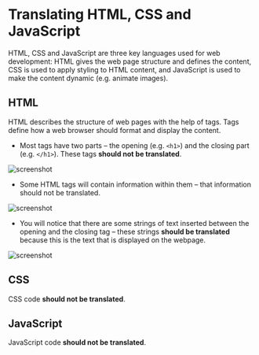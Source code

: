 # Translating HTML, CSS and JavaScript

HTML, CSS and JavaScript are three key languages used for web development: HTML gives the web page structure and defines the content, CSS is used to apply styling to HTML content, and JavaScript is used to make the content dynamic (e.g. animate images). 

## HTML

HTML describes the structure of web pages with the help of tags. Tags define how a web browser should format and display the content. 

- Most tags have two parts – the opening (e.g. `<h1>`) and the closing part (e.g. `</h1>`). These tags **should not be translated**.

![screenshot](images/HTML_tags)

- Some HTML tags will contain information within them – that information should not be translated.

![screenshot](images/HTML_tags_info)

- You will notice that there are some strings of text inserted between the opening and the closing tag – these strings **should be translated** because this is the text that is displayed on the webpage.

![screenshot](images/HTML_tags_trans)

## CSS

CSS code **should not be translated**.

## JavaScript

JavaScript code **should not be translated**.
